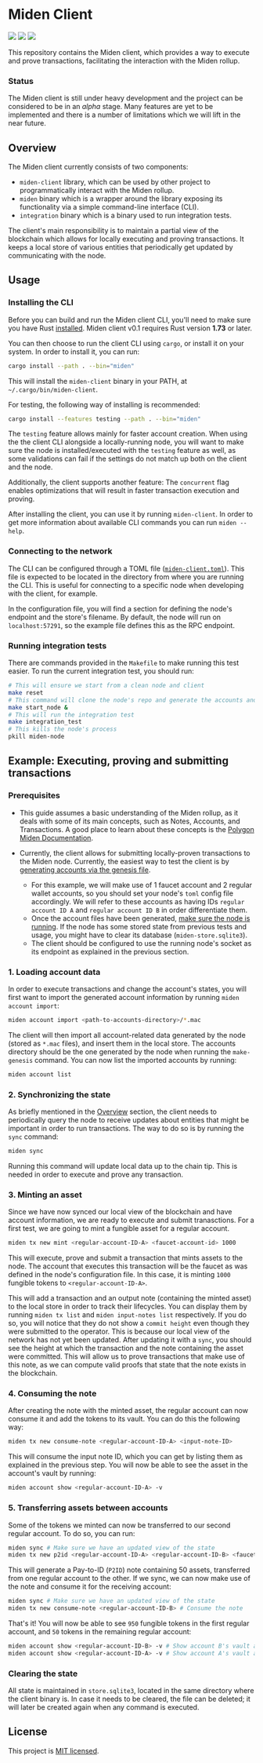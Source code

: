 # Miden Client

<a href="https://github.com/0xPolygonMiden/miden-node/blob/main/LICENSE"><img src="https://img.shields.io/badge/license-MIT-blue.svg"></a>
<a href="https://github.com/0xPolygonMiden/miden-client/actions/workflows/ci.yml"><img src="https://github.com/0xPolygonMiden/miden-client/actions/workflows/ci.yml/badge.svg?branch=main"></a>
<a href="https://crates.io/crates/miden-client"><img src="https://img.shields.io/crates/v/miden-client"></a>

This repository contains the Miden client, which provides a way to execute and prove transactions, facilitating the interaction with the Miden rollup.

### Status

The Miden client is still under heavy development and the project can be considered to be in an *alpha* stage. Many features are yet to be implemented and there is a number of limitations which we will lift in the near future.

## Overview

The Miden client currently consists of two components:

- `miden-client` library, which can be used by other project to programmatically interact with the Miden rollup.
- `miden` binary which is a wrapper around the library exposing its functionality via a simple command-line interface (CLI).
- `integration` binary which is a binary used to run integration tests.

The client's main responsibility is to maintain a partial view of the blockchain which allows for locally executing and proving transactions. It keeps a local store of various entities that periodically get updated by communicating with the node.

## Usage

### Installing the CLI

Before you can build and run the Miden client CLI, you'll need to make sure you have Rust [installed](https://www.rust-lang.org/tools/install). Miden client v0.1 requires Rust version **1.73** or later.

You can then choose to run the client CLI using `cargo`, or install it on your system. In order to install it, you can run:

```sh
cargo install --path . --bin="miden"
```

This will install the `miden-client` binary in your PATH, at `~/.cargo/bin/miden-client`. 

For testing, the following way of installing is recommended:

```sh
cargo install --features testing --path . --bin="miden"
```

The `testing` feature allows mainly for faster account creation. When using the the client CLI alongside a locally-running node, you will want to make sure the node is installed/executed with the `testing` feature as well, as some validations can fail if the settings do not match up both on the client and the node.

Additionally, the client supports another feature: The `concurrent` flag enables optimizations that will result in faster transaction execution and proving.

After installing the client, you can use it by running `miden-client`. In order to get more information about available CLI commands you can run `miden --help`.

### Connecting to the network

The CLI can be configured through a TOML file ([`miden-client.toml`](miden-client.toml)). This file is expected to be located in the directory from where you are running the CLI. This is useful for connecting to a specific node when developing with the client, for example. 

In the configuration file, you will find a section for defining the node's endpoint and the store's filename. By default, the node will run on `localhost:57291`, so the example file defines this as the RPC endpoint.

### Running integration tests

There are commands provided in the `Makefile` to make running this test easier. To run the current integration test, you should run:

```bash
# This will ensure we start from a clean node and client
make reset
# This command will clone the node's repo and generate the accounts and genesis files and lastly start the node and run it on background
make start_node &
# This will run the integration test
make integration_test
# This kills the node's process
pkill miden-node
```

## Example: Executing, proving and submitting transactions

### Prerequisites

- This guide assumes a basic understanding of the Miden rollup, as it deals with some of its main concepts, such as Notes, Accounts, and Transactions. A good place to learn about these concepts is the [Polygon Miden Documentation](https://0xpolygonmiden.github.io/miden-base/introduction.html).

- Currently, the client allows for submitting locally-proven transactions to the Miden node. Currently, the easiest way to test the client is by [generating accounts via the genesis file](https://github.com/0xPolygonMiden/miden-node?tab=readme-ov-file#generating-the-genesis-file). 
  - For this example, we will make use of 1 faucet account and 2 regular wallet accounts, so you should set your node's `toml` config file accordingly. We will refer to these accounts as having IDs `regular account ID A` and `regular account ID B` in order differentiate them.
  - Once the account files have been generated, [make sure the node is running](https://github.com/0xPolygonMiden/miden-node?tab=readme-ov-file#running-the-node). If the node has some stored state from previous tests and usage, you might have to clear its database (`miden-store.sqlite3`).
  - The client should be configured to use the running node's socket as its endpoint as explained in the previous section.

### 1. Loading account data

In order to execute transactions and change the account's states, you will first want to import the generated account information by running `miden account import`:

```bash
miden account import <path-to-accounts-directory>/*.mac
```

The client will then import all account-related data generated by the node (stored as `*.mac` files), and insert them in the local store. The accounts directory should be the one generated by the node when running the `make-genesis` command. You can now list the imported accounts by running:

```bash
miden account list
```

### 2. Synchronizing the state

As briefly mentioned in the [Overview](#overview) section, the client needs to periodically query the node to receive updates about entities that might be important in order to run transactions. The way to do so is by running the `sync` command:

```bash
miden sync
```

Running this command will update local data up to the chain tip. This is needed in order to execute and prove any transaction.

### 3. Minting an asset 

Since we have now synced our local view of the blockchain and have account information, we are ready to execute and submit tranasctions. For a first test, we are going to mint a fungible asset for a regular account.

```bash
miden tx new mint <regular-account-ID-A> <faucet-account-id> 1000
```

This will execute, prove and submit a transaction that mints assets to the node. The account that executes this transaction will be the faucet as was defined in the node's configuration file. In this case, it is minting `1000` fungible tokens to `<regular-account-ID-A>`. 

This will add a transaction and an output note (containing the minted asset) to the local store in order to track their lifecycles. You can display them by running `miden tx list` and `miden input-notes list` respectively. If you do so, you will notice that they do not show a `commit height` even though they were submitted to the operator. This is because our local view of the network has not yet been updated. After updating it with a `sync`, you should see the height at which the transaction and the note containing the asset were committed. This will allow us to prove transactions that make use of this note, as we can compute valid proofs that state that the note exists in the blockchain.

### 4. Consuming the note

After creating the note with the minted asset, the regular account can now consume it and add the tokens to its vault. You can do this the following way:

```bash
miden tx new consume-note <regular-account-ID-A> <input-note-ID>
```

This will consume the input note ID, which you can get by listing them as explained in the previous step. You will now be able to see the asset in the account's vault by running:

```bash
miden account show <regular-account-ID-A> -v
```

### 5. Transferring assets between accounts

Some of the tokens we minted can now be transferred to our second regular account. To do so, you can run:

```bash
miden sync # Make sure we have an updated view of the state
miden tx new p2id <regular-account-ID-A> <regular-account-ID-B> <faucet-account-ID> 50 # Transfers 50 tokens to account ID B
```

This will generate a Pay-to-ID (`P2ID`) note containing 50 assets, transferred from one regular account to the other. If we sync, we can now make use of the note and consume it for the receiving account:

```bash
miden sync # Make sure we have an updated view of the state
miden tx new consume-note <regular-account-ID-B> # Consume the note
```

That's it! You will now be able to see `950` fungible tokens in the first regular account, and `50` tokens in the remaining regular account:

```bash
miden account show <regular-account-ID-B> -v # Show account B's vault assets (50 fungible tokens)
miden account show <regular-account-ID-A> -v # Show account A's vault assets (950 fungible tokens)
```

### Clearing the state

All state is maintained in `store.sqlite3`, located in the same directory where the client binary is. In case it needs to be cleared, the file can be deleted; it will later be created again when any command is executed.

## License
This project is [MIT licensed](./LICENSE).
